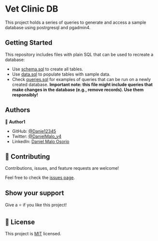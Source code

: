 # Vet Clinic DB

This project holds a series of queries to generate and access a sample database using postrgresql and pgadmin4.


## Getting Started

This repository includes files with plain SQL that can be used to recreate a database:

- Use [schema.sql](./schema.sql) to create all tables.
- Use [data.sql](./data.sql) to populate tables with sample data.
- Check [queries.sql](./queries.sql) for examples of queries that can be run on a newly created database. **Important note: this file might include queries that make changes in the database (e.g., remove records). Use them responsibly!**


## Authors

👤 **Author1**

- GitHub: [@Danie12345](https://github.com/Danie12345)
- Twitter: [@DanielMalo_v4](https://twitter.com/DanielMalo_v4)
- LinkedIn: [Daniel Malo Osorio](https://www.linkedin.com/in/daniel-malo)


## 🤝 Contributing

Contributions, issues, and feature requests are welcome!

Feel free to check the [issues page](https://github.com/Danie12345/vet-clinic-db/issues).

## Show your support

Give a ⭐️ if you like this project!

## 📝 License

This project is [MIT](LICENSE) licensed.

